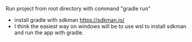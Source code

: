 Run project from root directory with command "gradle run"
  - install gradle with sdkman https://sdkman.io/
  - I think the easiest way on windows will be to use wsl to install sdkman and run the app with gradle.
